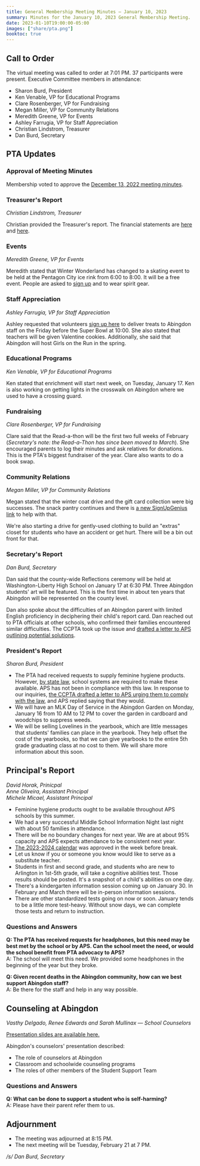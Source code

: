 ```yaml
---
title: General Membership Meeting Minutes — January 10, 2023
summary: Minutes for the January 10, 2023 General Membership Meeting.
date: 2023-01-10T19:00:00-05:00
images: ["share/pta.png"]
booktoc: true
---
```


## Call to Order

The virtual meeting was called to order at 7:01 PM. 37 participants were present. Executive Committee members in attendance:
- Sharon Burd, President
- Ken Venable, VP for Educational Programs
- Clare Rosenberger, VP for Fundraising
- Megan Miller, VP for Community Relations
- Meredith Greene, VP for Events
- Ashley Farrugia, VP for Staff Appreciation
- Christian Lindstrom, Treasurer
- Dan Burd, Secretary

## PTA Updates

### Approval of Meeting Minutes

Membership voted to approve the [December 13, 2022 meeting minutes](../2022-12-13).

### Treasurer's Report
*Christian Lindstrom, Treasurer*

Christian provided the Treasurer's report. The financial statements are [here](/reports/2023-01-10_1.pdf) and [here](/reports/2023-01-10_2.pdf).

### Events
*Meredith Greene, VP for Events*

Meredith stated that Winter Wonderland has changed to a skating event to be held at the Pentagon City ice rink from 6:00 to 8:00. It will be a free event. People are asked to [sign up](https://docs.google.com/forms/d/e/1FAIpQLSfydGoTkuV0MkyGvvYBAE4cvqknOScNe9WxzJj8XJUogxBBwQ/viewform) and to wear spirit gear.

### Staff Appreciation
*Ashley Farrugia, VP for Staff Appreciation*

Ashley requested that volunteers [sign up here](https://www.signupgenius.com/go/30e0a44aca72aa5fe3-mvpsuperbowl#/) to deliver treats to Abingdon staff on the Friday before the Super Bowl at 10:00. She also stated that teachers will be given Valentine cookies. Additionally, she said that Abingdon will host Girls on the Run in the spring.

### Educational Programs
*Ken Venable, VP for Educational Programs*

Ken stated that enrichment will start next week, on Tuesday, January 17. Ken is also working on getting lights in the crosswalk on Abingdon where we used to have a crossing guard.

### Fundraising
*Clare Rosenberger, VP for Fundraising*

Clare said that the Read-a-thon will be the first two full weeks of February (*Secretary's note: the Read-a-Thon has since been moved to March*). She encouraged parents to log their minutes and ask relatives for donations. This is the PTA's biggest fundraiser of the year. Clare also wants to do a book swap.

### Community Relations
*Megan Miller, VP for Community Relations*

Megan stated that the winter coat drive and the gift card collection were big successes. The snack pantry continues and there is [a new SignUpGenius link](https://www.signupgenius.com/go/20f0c4aacab2aaaff2-abingdon1) to help with that.

We're also starting a drive for gently-used clothing to build an "extras" closet for students who have an accident or get hurt. There will be a bin out front for that.

### Secretary's Report
*Dan Burd, Secretary*

Dan said that the county-wide Reflections ceremony will be held at Washington-Liberty High School on January 17 at 6:30 PM. Three Abingdon students' art will be featured. This is the first time in about ten years that Abingdon will be represented on the county level.

Dan also spoke about the difficulties of an Abingdon parent with limited English proficiency in deciphering their child's report card. Dan reached out to PTA officials at other schools, who confirmed their families encountered similar difficulties. The CCPTA took up the issue and [drafted a letter to APS outlining potential solutions](https://docs.google.com/document/d/1JnNTChrGc80HG0NrWfhCacSyJiEQIWgp-8h6JdKsBqM/edit?usp=sharing).

### President's Report
*Sharon Burd, President*

- The PTA had received requests to supply feminine hygiene products. However, [by state law](https://law.lis.virginia.gov/vacode/title22.1/chapter1/section22.1-6.1/), school systems are required to make these available. APS has not been in compliance with this law. In response to our inquiries, [the CCPTA drafted a letter to APS urging them to comply with the law](https://docs.google.com/document/d/1MXJcXdZjpFUd5NRdDM7y7VdK7qmZK7E6MxZNi9iO2I0/edit?usp=sharing), and APS replied saying that they would.
- We will have an MLK Day of Service in the Abingdon Garden on Monday, January 16 from 10 AM to 12 PM to cover the garden in cardboard and woodchips to suppress weeds.
- We will be selling Lovelines in the yearbook, which are little messages that students' families can place in the yearbook. They help offset the cost of the yearbooks, so that we can give yearbooks to the entire 5th grade graduating class at no cost to them. We will share more information about this soon.

## Principal's Report
*David Horak, Prinicpal*  
*Anne Oliveira, Assistant Principal*  
*Michele Micael, Assistant Principal*

- Feminine hygiene products ought to be available throughout APS schools by this summer.
- We had a very successful Middle School Information Night last night with about 50 families in attendance.
- There will be no boundary changes for next year. We are at about 95% capacity and APS expects attendance to be consistent next year.
- [The 2023-2024 calendar](/calendar/files/2023-24-Calendar.pdf) was approved in the week before break.
- Let us know if you or someone you know would like to serve as a substitute teacher.
- Students in first and second grade, and students who are new to Arlington in 1st-5th grade, will take a cognitive abilities test. Those results should be posted. It's a snapshot of a child's abilities on one day.
- There's a kindergarten information session coming up on January 30. In February and March there will be in-person information sessions.
- There are other standardized tests going on now or soon. January tends to be a little more test-heavy. Without snow days, we can complete those tests and return to instruction.

### Questions and Answers

**Q: The PTA has received requests for headphones, but this need may be best met by the school or by APS. Can the school meet the need, or would the school benefit from PTA advocacy to APS?**  
A: The school will meet this need. We provided some headphones in the beginning of the year but they broke.

**Q: Given recent deaths in the Abingdon community, how can we best support Abingdon staff?**  
A: Be there for the staff and help in any way possible.

## Counseling at Abingdon
*Vasthy Delgado, Renee Edwards and Sarah Mullinax — School Counselors*

[Presentation slides are available here.](/reports/2023-01-10_3.pdf)

Abingdon's counselors' presentation described:
- The role of counselors at Abingdon
- Classroom and schoolwide counseling programs
- The roles of other members of the Student Support Team

### Questions and Answers

**Q: What can be done to support a student who is self-harming?**  
A: Please have their parent refer them to us.

## Adjournment

- The meeting was adjourned at 8:15 PM.
- The next meeting will be Tuesday, February 21 at 7 PM.

*/s/ Dan Burd, Secretary*